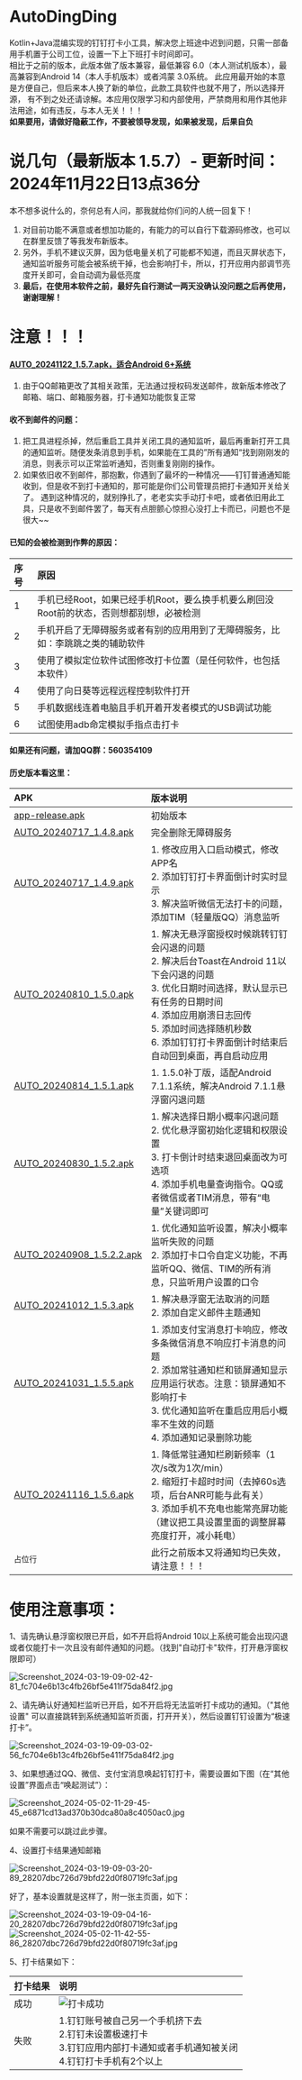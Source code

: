 # AutoDingDing

Kotlin+Java混编实现的钉钉打卡小工具，解决您上班途中迟到问题，只需一部备用手机置于公司工位，设置一下上下班打卡时间即可。  
相比于之前的版本，此版本做了版本兼容，最低兼容 6.0（本人测试机版本），最高兼容到Android 14（本人手机版本）或者鸿蒙
3.0系统。 此应用最开始的本意是方便自己，但后来本人换了新的单位，此款工具软件也就不用了，所以选择开源，
有不到之处还请谅解。本应用仅限学习和内部使用，严禁商用和用作其他非法用途，如有违反，与本人无关！！！  
**如果要用，请做好隐蔽工作，不要被领导发现，如果被发现，后果自负**

# 说几句（最新版本 1.5.7）- 更新时间：2024年11月22日13点36分

本不想多说什么的，奈何总有人问，那我就给你们问的人统一回复下！

1. 对目前功能不满意或者想加功能的，有能力的可以自行下载源码修改，也可以在群里反馈了等我发布新版本。
2. 另外，手机不建议灭屏，因为低电量关机了可能都不知道，而且灭屏状态下，通知监听服务可能会被系统干掉，也会影响打卡，所以，打开应用内部调节亮度开关即可，会自动调为最低亮度
3. **最后，在使用本软件之前，最好先自行测试一两天没确认没问题之后再使用，谢谢理解！**

# 注意！！！

#### [AUTO_20241122_1.5.7.apk，适合Android 6+系统](apk/auto/release/AUTO_20241122_1.5.7.apk)

1. 由于QQ邮箱更改了其相关政策，无法通过授权码发送邮件，故新版本修改了邮箱、端口、邮箱服务器，打卡通知功能恢复正常

#### 收不到邮件的问题：

1. 把工具进程杀掉，然后重启工具并关闭工具的通知监听，最后再重新打开工具的通知监听。随便发条消息到手机，如果能在工具的”所有通知“找到刚刚发的消息，则表示可以正常监听通知，否则重复刚刚的操作。
2. 如果依旧收不到邮件，那抱歉，你遇到了最坏的一种情况——钉钉普通通知能收到，但是收不到打卡通知的，那可能是你们公司管理员把打卡通知开关给关了。
   遇到这种情况的，就别挣扎了，老老实实手动打卡吧，或者依旧用此工具，只是收不到邮件罢了，每天有点胆颤心惊担心没打上卡而已，问题也不是很大~~

#### 已知的会被检测到作弊的原因：

| 序号  | 原因                                                 |
|:----|:---------------------------------------------------|
| 1   | 手机已经Root，如果已经手机Root，要么换手机要么刷回没Root前的状态，否则想都别想，必被检测 |
| 2   | 手机开启了无障碍服务或者有别的应用用到了无障碍服务，比如：李跳跳之类的辅助软件            |
| 3   | 使用了模拟定位软件试图修改打卡位置（是任何软件，也包括本软件）                    |
| 4   | 使用了向日葵等远程远程控制软件打开                                  |
| 5   | 手机数据线连着电脑且手机开着开发者模式的USB调试功能                        |
| 6   | 试图使用adb命定模拟手指点击打卡                                  |

#### 如果还有问题，请加QQ群：560354109

#### 历史版本看这里：

| APK                                                                | 版本说明                                                                                                                                                        |
|:-------------------------------------------------------------------|:------------------------------------------------------------------------------------------------------------------------------------------------------------|
| [app-release.apk](apk/history/app-release.apk)                     | 初始版本                                                                                                                                                        |
| [AUTO_20240717_1.4.8.apk](apk/history/AUTO_20240717_1.4.8.apk)     | 完全删除无障碍服务                                                                                                                                                   |
| [AUTO_20240717_1.4.9.apk](apk/history/AUTO_20240717_1.4.9.apk)     | 1. 修改应用入口启动模式，修改APP名<br>2. 添加钉钉打卡界面倒计时实时显示<br>3. 解决监听微信无法打卡的问题，添加TIM（轻量版QQ）消息监听                                                                             |
| [AUTO_20240810_1.5.0.apk](apk/history/AUTO_20240810_1.5.0.apk)     | 1. 解决无悬浮窗授权时候跳转钉钉会闪退的问题<br>2. 解决后台Toast在Android 11以下会闪退的问题<br>3. 优化日期时间选择，默认显示已有任务的日期时间<br>4. 添加应用崩溃日志回传<br>5. 添加时间选择随机秒数<br>6. 添加钉钉打卡界面倒计时结束后自动回到桌面，再自启动应用 |
| [AUTO_20240814_1.5.1.apk](apk/history/AUTO_20240814_1.5.1.apk)     | 1. 1.5.0补丁版，适配Android 7.1.1系统，解决Android 7.1.1悬浮窗闪退问题                                                                                                        |
| [AUTO_20240830_1.5.2.apk](apk/history/AUTO_20240830_1.5.2.apk)     | 1. 解决选择日期小概率闪退问题<br>2. 优化悬浮窗初始化逻辑和权限设置<br>3. 打卡倒计时结束退回桌面改为可选项<br>4. 添加手机电量查询指令。QQ或者微信或者TIM消息，带有“电量”关键词即可                                                    |
| [AUTO_20240908_1.5.2.2.apk](apk/history/AUTO_20240908_1.5.2.2.apk) | 1. 优化通知监听设置，解决小概率监听失败的问题<br>2. 添加打卡口令自定义功能，不再监听QQ、微信、TIM的所有消息，只监听用户设置的口令                                                                                    |
| [AUTO_20241012_1.5.3.apk](apk/history/AUTO_20241012_1.5.3.apk)     | 1. 解决悬浮窗无法取消的问题<br>2. 添加自定义邮件主题通知                                                                                                                           |
| [AUTO_20241031_1.5.5.apk](apk/history/AUTO_20241031_1.5.5.apk)     | 1. 添加支付宝消息打卡响应，修改多条微信消息不响应打卡消息的问题<br>2. 添加常驻通知栏和锁屏通知显示应用运行状态。注意：锁屏通知不影响打卡<br>3. 优化通知监听在重启应用后小概率不生效的问题<br>4. 添加通知记录删除功能                                      |
| [AUTO_20241116_1.5.6.apk](apk/history/AUTO_20241116_1.5.6.apk)     | 1. 降低常驻通知栏刷新频率（1次/s改为1次/min）<br>2. 缩短打卡超时时间（去掉60s选项，后台ANR可能与此有关）<br>3. 添加手机不充电也能常亮屏功能（建议把工具设置里面的调整屏幕亮度打开，减小耗电）                                              |
| `占位行`                                                              | 此行之前版本又将通知均已失效，请注意！！！                                                                                                                                       |

# 使用注意事项：

1、请先确认悬浮窗权限已开启，如不开启将Android
10以上系统可能会出现闪退或者仅能打卡一次且没有邮件通知的问题。（找到"自动打卡"软件，打开悬浮窗权限即可）

![Screenshot_2024-03-19-09-02-42-81_fc704e6b13c4fb26bf5e411f75da84f2.jpg](appImage/Screenshot_2024-03-19-09-02-42-81_fc704e6b13c4fb26bf5e411f75da84f2.jpg)

2、请先确认好通知栏监听已开启，如不开启将无法监听打卡成功的通知。（"其他设置"
可以直接跳转到系统通知监听页面，打开开关），然后设置钉钉设置为“极速打卡”。

![Screenshot_2024-03-19-09-03-02-56_fc704e6b13c4fb26bf5e411f75da84f2.jpg](appImage/Screenshot_2024-03-19-09-03-02-56_fc704e6b13c4fb26bf5e411f75da84f2.jpg)

3、如果想通过QQ、微信、支付宝消息唤起钉钉打卡，需要设置如下图（在“其他设置”界面点击“唤起测试”）：

![Screenshot_2024-05-02-11-29-45-45_e6871cd13ad370b30dca80a8c4050ac0.jpg](appImage/Screenshot_2024-05-02-11-29-45-45_e6871cd13ad370b30dca80a8c4050ac0.jpg)

如果不需要可以跳过此步骤。

4、设置打卡结果通知邮箱

![Screenshot_2024-03-19-09-03-20-89_28207dbc726d79bfd22d0f80719fc3af.jpg](appImage/Screenshot_2024-03-19-09-03-20-89_28207dbc726d79bfd22d0f80719fc3af.jpg)

好了，基本设置就是这样了，附一张主页面，如下：

![Screenshot_2024-03-19-09-04-16-20_28207dbc726d79bfd22d0f80719fc3af.jpg](appImage/Screenshot_2024-03-19-09-04-16-20_28207dbc726d79bfd22d0f80719fc3af.jpg)
![Screenshot_2024-05-02-11-42-55-86_28207dbc726d79bfd22d0f80719fc3af.jpg](appImage/Screenshot_2024-05-02-11-42-55-86_28207dbc726d79bfd22d0f80719fc3af.jpg)

5、打卡结果如下：

| 打卡结果 | 说明                                                                                  |
|:-----|:------------------------------------------------------------------------------------|
| 成功   | ![打卡成功](appImage/6.png)                                                             |
| 失败   | 1.钉钉账号被自己另一个手机挤下去 <br/> 2.钉钉未设置极速打卡 <br/> 3.钉钉应用内部打卡通知或者手机通知被关闭 <br/> 4.钉钉打卡手机有2个以上 |
